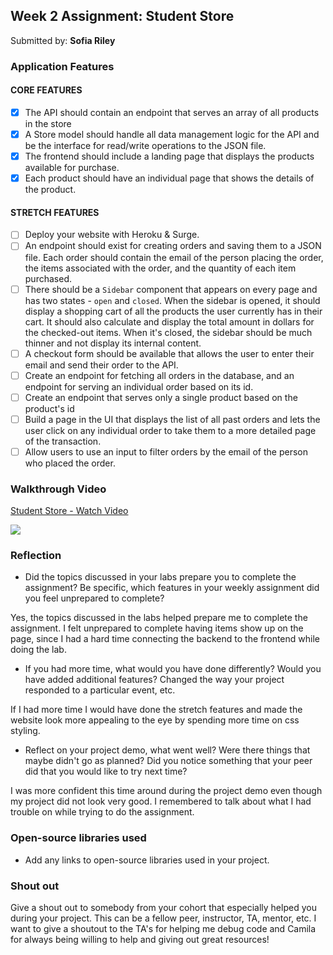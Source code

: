 ## Week 2 Assignment: Student Store

Submitted by: **Sofia Riley**

### Application Features

#### CORE FEATURES

- [x] The API should contain an endpoint that serves an array of all products in the store
- [x] A Store model should handle all data management logic for the API and be the interface for read/write operations to the JSON file.
- [x] The frontend should include a landing page that displays the products available for purchase.
- [x] Each product should have an individual page that shows the details of the product.

#### STRETCH FEATURES

- [ ] Deploy your website with Heroku & Surge. 
- [ ] An endpoint should exist for creating orders and saving them to a JSON file. Each order should contain the email of the person placing the order, the items associated with the order, and the quantity of each item purchased.
- [ ] There should be a `Sidebar` component that appears on every page and has two states - `open` and `closed`. When the sidebar is opened, it should display a shopping cart of all the products the user currently has in their cart. It should also calculate and display the total amount in dollars for the checked-out items. When it's closed, the sidebar should be much thinner and not display its internal content.
- [ ] A checkout form should be available that allows the user to enter their email and send their order to the API.
- [ ] Create an endpoint for fetching all orders in the database, and an endpoint for serving an individual order based on its id.
- [ ] Create an endpoint that serves only a single product based on the product's id
- [ ] Build a page in the UI that displays the list of all past orders and lets the user click on any individual order to take them to a more detailed page of the transaction.
- [ ] Allow users to use an input to filter orders by the email of the person who placed the order.

### Walkthrough Video

<a href="https://www.loom.com/share/17d424688e4d45eb8b690c0e13fd38fa">
    <p>Student Store - Watch Video</p>
    <img style="max-width:300px;" src="https://cdn.loom.com/sessions/thumbnails/17d424688e4d45eb8b690c0e13fd38fa-with-play.gif">
  </a>

### Reflection

* Did the topics discussed in your labs prepare you to complete the assignment? Be specific, which features in your weekly assignment did you feel unprepared to complete?

Yes, the topics discussed in the labs helped prepare me to complete the assignment. I felt unprepared to complete having items show up on the page, since I had a hard time connecting the backend to the frontend while doing the lab.

* If you had more time, what would you have done differently? Would you have added additional features? Changed the way your project responded to a particular event, etc.
  
If I had more time I would have done the stretch features and made the website look more appealing to the eye by spending more time on css styling.

* Reflect on your project demo, what went well? Were there things that maybe didn't go as planned? Did you notice something that your peer did that you would like to try next time?

I was more confident this time around during the project demo even though my project did not look very good. I remembered to talk about what I had trouble on while trying to do the assignment. 

### Open-source libraries used

- Add any links to open-source libraries used in your project.

### Shout out

Give a shout out to somebody from your cohort that especially helped you during your project. This can be a fellow peer, instructor, TA, mentor, etc.
I want to give a shoutout to the TA's for helping me debug code and Camila for always being willing to help and giving out great resources!
